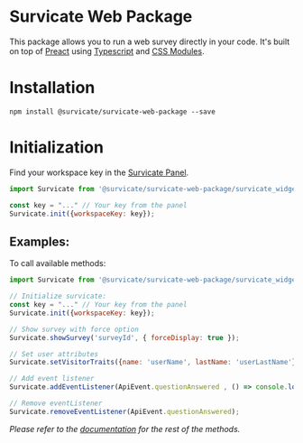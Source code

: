 # Survicate Web Package
This package allows you to run a web survey directly in your code. 
It's built on top of [Preact](https://github.com/preactjs/preact) using [Typescript](https://github.com/Microsoft/TypeScript) and [CSS Modules](https://github.com/css-modules/css-modules).

# Installation
`npm install @survicate/survicate-web-package --save` 


# Initialization 
Find your workspace key in the [Survicate Panel](https://panel.survicate.com/o/0/w/0/settings/access-keys). 

```javascript
import Survicate from '@survicate/survicate-web-package/survicate_widget'

const key = "..." // Your key from the panel
Survicate.init({workspaceKey: key});
```

## Examples:

To call available methods:

```javascript
import Survicate from '@survicate/survicate-web-package/survicate_widget'

// Initialize survicate:
const key = "..." // Your key from the panel
Survicate.init({workspaceKey: key});

// Show survey with force option
Survicate.showSurvey('surveyId', { forceDisplay: true });

// Set user attributes
Survicate.setVisitorTraits({name: 'userName', lastName: 'userLastName'});

// Add event listener
Survicate.addEventListener(ApiEvent.questionAnswered , () => console.log('question answered'));

// Remove eventListener
Survicate.removeEventListener(ApiEvent.questionAnswered);

```
*Please refer to the [documentation](https://developers.survicate.com/javascript/methods/) for the rest of the methods.*